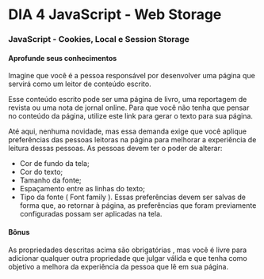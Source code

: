 # DIA 4 JavaScript - Web Storage


### JavaScript - Cookies, Local e Session Storage

#### Aprofunde seus conhecimentos
Imagine que você é a pessoa responsável por desenvolver uma página que servirá como um leitor de conteúdo escrito.

Esse conteúdo escrito pode ser uma página de livro, uma reportagem de revista ou uma nota de jornal online. Para que você não tenha que pensar no conteúdo da página, utilize este link para gerar o texto para sua página.

Até aqui, nenhuma novidade, mas essa demanda exige que você aplique preferências das pessoas leitoras na página para melhorar a experiência de leitura dessas pessoas.
As pessoas devem ter o poder de alterar:
 * Cor de fundo da tela;
 * Cor do texto;
 * Tamanho da fonte;
 * Espaçamento entre as linhas do texto;
 * Tipo da fonte ( Font family ).
Essas preferências devem ser salvas de forma que, ao retornar à página, as preferências que foram previamente configuradas possam ser aplicadas na tela.

#### Bônus

As propriedades descritas acima são obrigatórias , mas você é livre para adicionar qualquer outra propriedade que julgar válida e que tenha como objetivo a melhora da experiência da pessoa que lê em sua página.